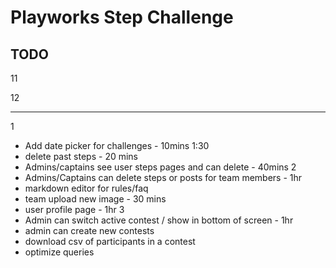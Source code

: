 # Playworks Step Challenge

## TODO

<!-- - team home page - 30 mins -->
<!-- - content pages - 20 mins -->
<!-- - step table - 20 mins -->
<!-- - create posts - 40 mins -->
<!-- - add photo atttachments for users - 20mins -->
<!-- - add photo atttachments for teams - 15mins -->
<!-- - Add team photo to team page - 15mins -->
<!-- - hook up forgot password email in prod - 15mins -->
11
<!-- - display posts - 20 mins -->
<!-- - admin page - 1hr -->
12
<!-- - challenges - 40 mins -->
<!-- - Caption optional 10 mins -->
<!-- - show daily challenge - 15mins -->
-----------------------------
<!-- - fix images - 30 mins -->
<!-- - investigate resett password - 10 mins -->
<!-- - delete shauna's duplicate account - 5 mins -->
1
<!-- - Add date picker for steps - 10mins -->
- Add date picker for challenges - 10mins
1:30
- delete past steps - 20 mins
- Admins/captains see user steps pages and can delete - 40mins
2
- Admins/Captains can delete steps or posts for team members - 1hr
- markdown editor for rules/faq
- team upload new image - 30 mins
- user profile page - 1hr
3
- Admin can switch active contest / show in bottom of screen - 1hr
- admin can create new contests
- download csv of participants in a contest
- optimize queries
